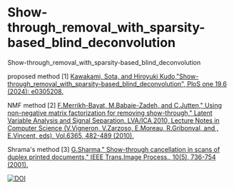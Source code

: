 # Show-through_removal_with_sparsity-based_blind_deconvolution
Show-through_removal_with_sparsity-based_blind_deconvolution


proposed method
[1] [Kawakami, Sota, and Hiroyuki Kudo,"Show-through_removal_with_sparsity-based_blind_deconvolution", PloS one 19.6 (2024): e0305208.](https://doi.org/10.1371/journal.pone.0305208)

NMF method
[2] [F.Merrikh-Bayat, M.Babaie-Zadeh, and C.Jutten," Using non-negative matrix factorization for removing show-through," Latent Variable Analysis and Signal Separation. LVA/ICA 2010, Lecture Notes in Computer Science (V.Vigneron, V.Zarzoso, E.Moreau, R.Gribonval, and , E.Vincent, eds), Vol.6365, 482-489 (2010).](https://doi.org/10.1007/978-3-642-15995-4_60)

Shrama's method
[3] [G.Sharma," Show-through cancellation in scans of duplex printed documents," IEEE Trans.Image Process., 10(5), 736-754 (2001).](https://doi.org/10.1109/83.918567)

[![DOI](https://zenodo.org/badge/789806562.svg)](https://zenodo.org/doi/10.5281/zenodo.11016260)
